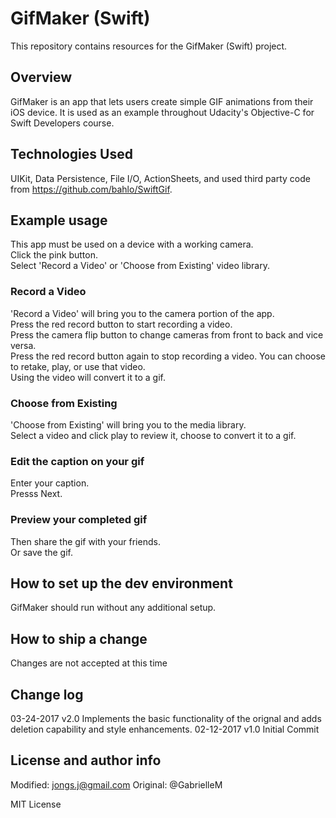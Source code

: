# GifMaker (Swift)

This repository contains resources for the GifMaker (Swift) project.

## Overview

GifMaker is an app that lets users create simple GIF animations from their iOS device. It is used as an example throughout Udacity's Objective-C for Swift Developers course.

## Technologies Used

UIKit, Data Persistence, File I/O, ActionSheets, and used third party code from https://github.com/bahlo/SwiftGif.

## Example usage

   This app must be used on a device with a working camera.   
   Click the pink button.  
   Select 'Record a Video' or 'Choose from Existing' video library.
### Record a Video
   'Record a Video' will bring you to the camera portion of the app.  
   Press the red record button to start recording a video.  
   Press the camera flip button to change cameras from front to back and vice versa.  
   Press the red record button again to stop recording a video.
   You can choose to retake, play, or use that video.  
   Using the video will convert it to a gif.  
### Choose from Existing
   'Choose from Existing' will bring you to the media library.  
   Select a video and click play to review it, choose to convert it to a gif.
### Edit the caption on your gif
   Enter your caption.  
   Presss Next.  
### Preview your completed gif
   Then share the gif with your friends.  
   Or save the gif.  
   
## How to set up the dev environment

GifMaker should run without any additional setup.

## How to ship a change

Changes are not accepted at this time
 
## Change log
03-24-2017 v2.0 Implements the basic functionality of the orignal and adds deletion capability and style enhancements.
02-12-2017 v1.0 Initial Commit

## License and author info
Modified: jongs.j@gmail.com
Original: @GabrielleM

MIT License
